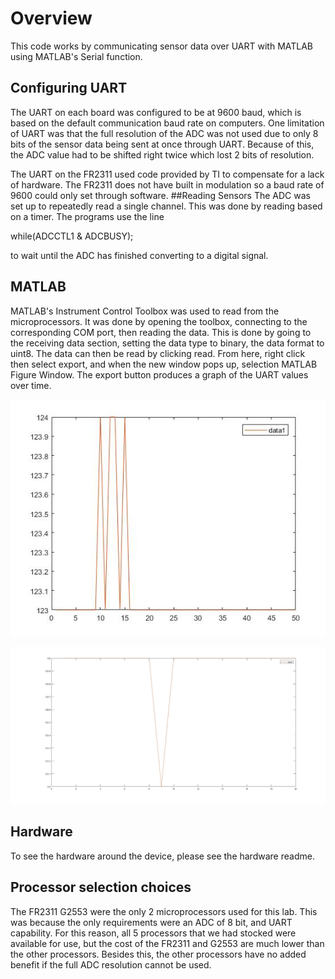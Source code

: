 # Overview
This code works by communicating sensor data over UART with MATLAB using MATLAB's Serial function.

## Configuring UART
The UART on each board was configured to be at 9600 baud, which is based on the default communication baud rate on computers.
One limitation of UART was that the full resolution of the ADC was not used due to only 8 bits of the sensor data being sent at once through UART.
Because of this, the ADC value had to be shifted right twice which lost 2 bits of resolution.

The UART on the FR2311 used code provided by TI to compensate for a lack of hardware. The FR2311 does not have built in modulation so a baud rate of 9600 could only set through software.
##Reading Sensors
The ADC was set up to repeatedly read a single channel. This was done by reading based on a timer. The programs use the line

while(ADCCTL1 & ADCBUSY);

to wait until the ADC has finished converting to a digital signal. 

## MATLAB
MATLAB's Instrument Control Toolbox was used to read from the microprocessors. It was done by opening the toolbox, connecting to the corresponding COM port, then reading the data.
This is done by going to the receiving data section, setting the data type to binary, the data format to uint8. The data can then be read by clicking read. From here, right click then select export, and when the new window pops up, selection MATLAB Figure Window. The export button produces a graph of the UART values over time. 

![Alt test](https://github.com/RU09342/lab-5-sensing-the-world-around-you-juice-crew-rev-1/blob/master/Visualizing%20Data/fr2311%201.6V.jpg)

![Alt test](https://github.com/RU09342/lab-5-sensing-the-world-around-you-juice-crew-rev-1/blob/master/Visualizing%20Data/f5529%201.6V.jpg)
## Hardware
To see the hardware around the device, please see the hardware readme.

## Processor selection choices
The FR2311 G2553 were the only 2 microprocessors used for this lab. This was because the only requirements were an ADC of 8 bit, and UART capability. For this reason, all 5 processors that we had stocked were available for use, but the cost of the FR2311 and G2553 are much lower than the other processors. Besides this, the other processors have no added benefit if the full ADC resolution cannot be used.
